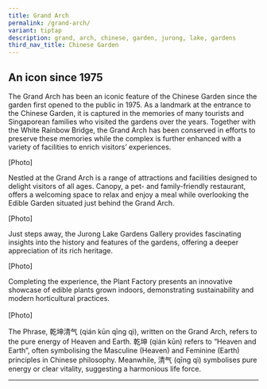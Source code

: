 ```yaml
---
title: Grand Arch
permalink: /grand-arch/
variant: tiptap
description: grand, arch, chinese, garden, jurong, lake, gardens
third_nav_title: Chinese Garden
---
```

<h2>An icon since 1975</h2>
<p>The Grand Arch has been an iconic feature of the Chinese Garden since
the garden first opened to the public in 1975. As a landmark at the entrance
to the Chinese Garden, it is captured in the memories of many tourists
and Singaporean families who visited the gardens over the years. Together
with the White Rainbow Bridge, the Grand Arch has been conserved in efforts
to preserve these memories while the complex is further enhanced with a
variety of facilities to enrich visitors’ experiences.</p>
<p></p>
<p>[Photo]</p>
<p></p>
<p>Nestled at the Grand Arch is a range of attractions and facilities designed
to delight visitors of all ages. Canopy, a pet- and family-friendly restaurant,
offers a welcoming space to relax and enjoy a meal while overlooking the
Edible Garden situated just behind the Grand Arch.</p>
<p></p>
<p>[Photo]</p>
<p></p>
<p>Just steps away, the Jurong Lake Gardens Gallery provides fascinating
insights into the history and features of the gardens, offering a deeper
appreciation of its rich heritage.</p>
<p></p>
<p>[Photo]</p>
<p></p>
<p>Completing the experience, the Plant Factory presents an innovative showcase
of edible plants grown indoors, demonstrating sustainability and modern
horticultural practices.
<br>
<br>[Photo]</p>
<p></p>
<p>The Phrase, 乾坤清气 (qián kūn qīng qì), written on the Grand Arch, refers
to the pure energy of Heaven and Earth. 乾坤 (qián kūn) refers to “Heaven
and Earth”, often symbolising the Masculine (Heaven) and Feminine (Earth)
principles in Chinese philosophy. Meanwhile, 清气 (qīng qì) symbolises pure
energy or clear vitality, suggesting a harmonious life force.&nbsp;</p>
<hr>
<p></p>